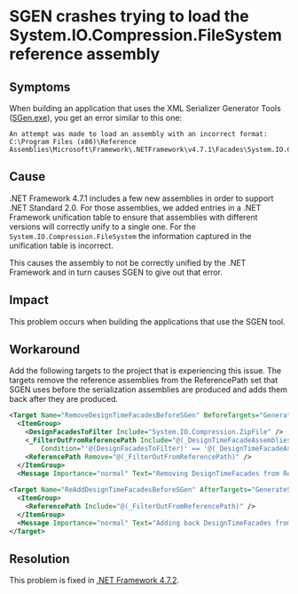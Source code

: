 # SGEN crashes trying to load the System.IO.Compression.FileSystem reference assembly

## Symptoms

When building an application that uses the XML Serializer Generator Tools ([SGen.exe](https://docs.microsoft.com/en-us/dotnet/standard/serialization/xml-serializer-generator-tool-sgen-exe)), you get an error similar to this one:

```
An attempt was made to load an assembly with an incorrect format: C:\Program Files (x86)\Reference Assemblies\Microsoft\Framework\.NETFramework\v4.7.1\Facades\System.IO.Compression.ZipFile.dll. 
```

## Cause

.NET Framework 4.7.1 includes a few new assemblies in order to support .NET Standard 2.0. 
For those assemblies, we added entries in a .NET Framework unification table to ensure that assemblies with different versions will correctly unify to a single one. 
For the `System.IO.Compression.FileSystem` the information captured in the unification table is incorrect. 

This causes the assembly to not be correctly unified by the .NET Framework and in turn causes SGEN to give out that error.

## Impact

This problem occurs when building the applications that use the SGEN tool.

## Workaround

Add the following targets to the project that is experiencing this issue. 
The targets remove the reference assemblies from the ReferencePath set that SGEN uses before the serialization assemblies are produced and adds them back after they are produced.

```xml
<Target Name="RemoveDesignTimeFacadesBeforeSGen" BeforeTargets="GenerateSerializationAssemblies">
  <ItemGroup>
    <DesignFacadesToFilter Include="System.IO.Compression.ZipFile" />
    <_FilterOutFromReferencePath Include="@(_DesignTimeFacadeAssemblies_Names->'%(OriginalIdentity)')" 
        Condition="'@(DesignFacadesToFilter)' == '@(_DesignTimeFacadeAssemblies_Names)' and '%(Identity)' != ''" /> 
    <ReferencePath Remove="@(_FilterOutFromReferencePath)" />
  </ItemGroup>
  <Message Importance="normal" Text="Removing DesignTimeFacades from ReferencePath before running SGen." /> </Target>
 
<Target Name="ReAddDesignTimeFacadesBeforeSGen" AfterTargets="GenerateSerializationAssemblies">
  <ItemGroup>
    <ReferencePath Include="@(_FilterOutFromReferencePath)" />
  </ItemGroup>
  <Message Importance="normal" Text="Adding back DesignTimeFacades from ReferencePath now that SGen has ran." />
</Target>
```

## Resolution

This problem is fixed in [.NET Framework 4.7.2](http://go.microsoft.com/fwlink/?LinkId=863281).

